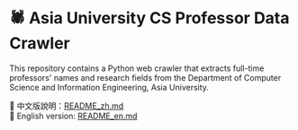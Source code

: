 # 🕷️ Asia University CS Professor Data Crawler

This repository contains a Python web crawler that extracts full-time professors' names and research fields from the Department of Computer Science and Information Engineering, Asia University.

📄 中文版說明：[README_zh.md](./README_zh.md)  
📄 English version: [README_en.md](./README_en.md)
